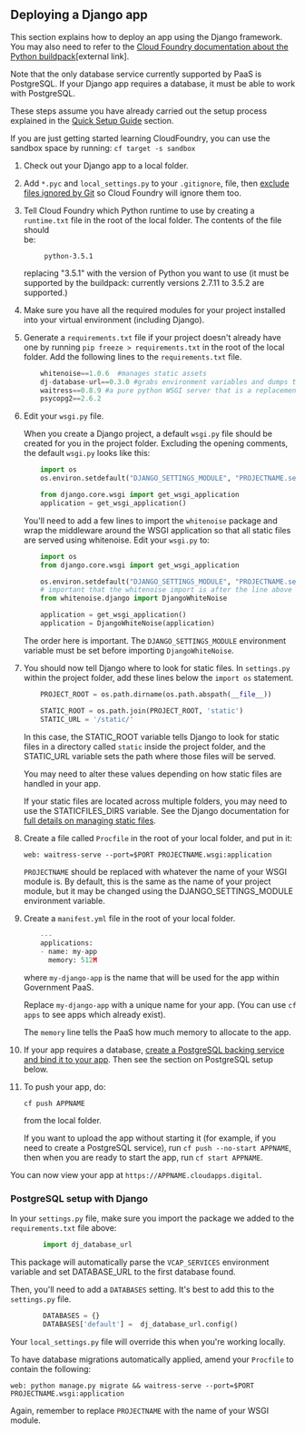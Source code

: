 ## Deploying a Django app

This section explains how to deploy an app using the Django framework. You may also need to refer to the [Cloud Foundry documentation about the Python buildpack](https://docs.cloudfoundry.org/buildpacks/python/index.html)[external link].

Note that the only database service currently supported by PaaS is PostgreSQL. If your Django app requires a database, it must be able to work with PostgreSQL.

These steps assume you have already carried out the setup process explained in the [Quick Setup Guide](/getting_started/quick_setup_guide) section.

If you are just getting started learning CloudFoundry, you can use the sandbox space by running: ``cf target -s sandbox``

1. Check out your Django app to a local folder.

2. Add `*.pyc` and `local_settings.py` to your `.gitignore`, file, then 
   [exclude files ignored by Git](/deploying_apps/excluding_files/) so Cloud Foundry will ignore them too.

3. Tell Cloud Foundry which Python runtime to use by creating a `runtime.txt`   file in the root of the local folder. The contents of the file should  
   be:
   ```
        python-3.5.1  
   ```
    replacing "3.5.1" with the version of Python you want to use (it must be supported by the buildpack: currently versions 2.7.11 to 3.5.2 are supported.)

4. Make sure you have all the required modules for your project
   installed into your virtual environment (including Django).

5. Generate a ``requirements.txt`` file if your project doesn't already have one by running ``pip freeze > requirements.txt`` in the root of the local folder.
    Add the following lines to the ``requirements.txt`` file.

    ```python
        whitenoise==1.0.6  #manages static assets
        dj-database-url==0.3.0 #grabs environment variables and dumps them into a Django settings file
        waitress==0.8.9 #a pure python WSGI server that is a replacement for gunicorn
        psycopg2==2.6.2
    ```

6. Edit your `wsgi.py` file.

    When you create a Django project, a default `wsgi.py` file should be created for you in the project folder. Excluding the opening comments, the default `wsgi.py` looks like this:

    ```python
        import os
        os.environ.setdefault("DJANGO_SETTINGS_MODULE", "PROJECTNAME.settings")

        from django.core.wsgi import get_wsgi_application
        application = get_wsgi_application()
    ```
        

    You'll need to add a few lines to import the `whitenoise` package and wrap the middleware around the WSGI application so that all static files are served using whitenoise. Edit your `wsgi.py` to:

    ```python
        import os
        from django.core.wsgi import get_wsgi_application

        os.environ.setdefault("DJANGO_SETTINGS_MODULE", "PROJECTNAME.settings")
        # important that the whitenoise import is after the line above
        from whitenoise.django import DjangoWhiteNoise

        application = get_wsgi_application()
        application = DjangoWhiteNoise(application)
    ```

    The order here is important. The `DJANGO_SETTINGS_MODULE` environment variable must be set before importing `DjangoWhiteNoise`.

7. You should now tell Django where to look for static files. In `settings.py` within the project folder, add these lines below the ``import os`` statement.

    ```python
        PROJECT_ROOT = os.path.dirname(os.path.abspath(__file__))

        STATIC_ROOT = os.path.join(PROJECT_ROOT, 'static')
        STATIC_URL = '/static/'
    ```

    In this case, the STATIC_ROOT variable tells Django to look for static files in a directory called ``static`` inside the project folder, and the STATIC_URL variable sets the path where those files will be served.

    You may need to alter these values depending on how static files are handled in your app.

    If your static files are located across multiple folders, you may need to use the STATICFILES_DIRS variable. See the Django documentation for [full details on managing static files](https://docs.djangoproject.com/en/1.9/howto/static-files/).

8. Create a file called `Procfile` in the root of your local folder, 
   and put in it:

    ``web: waitress-serve --port=$PORT PROJECTNAME.wsgi:application``

    `PROJECTNAME` should be replaced with whatever the name of your WSGI module is. By default, this is the same as the name of your project module, but it may be changed using the DJANGO_SETTINGS_MODULE environment variable.

9. Create a `manifest.yml` file in the root of your local folder.

    ```python
        ---
        applications:
        - name: my-app
          memory: 512M
    ```

    where `my-django-app` is the name that will be used for the app within Government PaaS.

    Replace ``my-django-app`` with a unique name for your app. (You can use ``cf apps`` to see apps which already exist).

    The `memory` line tells the PaaS how much memory to allocate to the app.

10. If your app requires a database, [create a PostgreSQL backing service and bind it to your app](/deploying_services/postgres/). Then see the section on PostgreSQL setup below.

11. To push your app, do:

    ``cf push APPNAME``

    from the local folder.

    If you want to upload the app without starting it (for example, if you need to create a PostgreSQL service), run `cf push --no-start APPNAME`, then when you are ready to start the app, run `cf start APPNAME`.

You can now view your app at `https://APPNAME.cloudapps.digital`.

### PostgreSQL setup with Django

In your `settings.py` file, make sure you import the package we added to the `requirements.txt` file above:

```python
        import dj_database_url
```

This package will automatically parse the ``VCAP_SERVICES`` environment variable and set DATABASE_URL to the first database found.

Then, you'll need to add a `DATABASES` setting. It's best to add this to the `settings.py` file. 

```python
        DATABASES = {}
        DATABASES['default'] =  dj_database_url.config()
```

Your `local_settings.py` file will override this when you're working locally.

To have database migrations automatically applied, amend your `Procfile` to contain the following:

``web: python manage.py migrate && waitress-serve --port=$PORT PROJECTNAME.wsgi:application``

Again, remember to replace `PROJECTNAME` with the name of your WSGI module.
